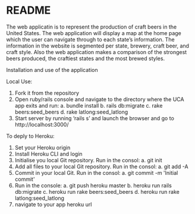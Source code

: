 # README

The web applicatin is to represent the production of craft beers in the United States. The web application will display a map at the home page which the user can navigate through to each state’s information. The information in the website is segmented per state, brewery, craft beer, and craft style. Also the web application makes a comparison of the strongest beers produced, the craftiest states and the most brewed styles.  

Installation and use of the application

Local Use:
1.	Fork it from the repository 
2.	Open ruby/rails console and navigate to the directory where the UCA app exits and run:
a.	bundle install
b.	rails db:migrate
c.	rake beers:seed_beers
d.	rake latlong:seed_latlong
3.	Start server by running ‘rails s’ and launch the browser and go to http://localhost:3000/

To deply to Heroku:
1.  Set your Heroku origin
2.  Install Heroku CLI and login
3.  Initialise you local Git repository. Run in the consol: 
a.  git init
4.  Add all files to your local Git repository. Run in the consol: 
a.  git add -A
5.  Commit in your local Git. Run in the consol: 
a.  git commit -m 'Initial commit'
6.  Run in the console: 
a.  git push heroku master
b.  heroku run rails db:migrate
c.  heroku run rake beers:seed_beers
d.	heroku run rake latlong:seed_latlong
7.  navigate to your app heroku url

